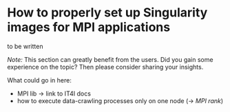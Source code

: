 # How to properly set up Singularity images for MPI applications
to be written

_Note:_ This section can greatly benefit from the users. Did you gain some
experience on the topic? Then please consider sharing your insights.

What could go in here:
* MPI lib -> link to IT4I docs
* how to execute data-crawling processes only on one node (-> _MPI rank_)